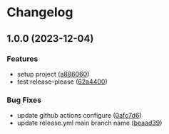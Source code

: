# Changelog

## 1.0.0 (2023-12-04)


### Features

* setup project ([a886060](https://github.com/luudvan94/hey-memory-app/commit/a8860601b800aa6601ddb994bea5bb762f67a085))
* test release-please ([62a4400](https://github.com/luudvan94/hey-memory-app/commit/62a4400f308eb0f1e80c3dde3a505a49b7498333))


### Bug Fixes

* update github actions configure ([0afc7d6](https://github.com/luudvan94/hey-memory-app/commit/0afc7d6d858d37d3ed21ef99ded45648904d76b4))
* update release.yml main branch name ([beaad39](https://github.com/luudvan94/hey-memory-app/commit/beaad3950635e2a7c312568fc6c7afc73b694ea4))
